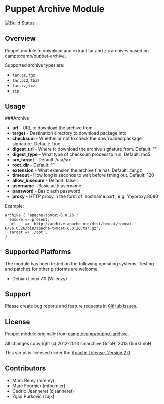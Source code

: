 Puppet Archive Module
=====================

[![Build Status](https://secure.travis-ci.org/gini/puppet-archive.png)](http://travis-ci.org/gini/puppet-archive)

Overview
--------

Puppet module to download and extract tar and zip archives based on [camptocamp/puppet-archive](https://github.com/camptocamp/puppet-archive).

Supported archive types are:

- `tar.gz`, `tgz`
- `tar.bz2`, `tbz2`
- `tar.xz`, `txz`
- `zip`


Usage
-----

###Archive

- **url** - URL to download the archive from
- **target** - Destination directory to download package into
- **checksum** - Whether or not to check the downloaded package signature. Default: True
- **digest_url** - Where to download the archive signature from. Default: ""
- **digest_type** - What type of checksum process to run. Default: md5
- **src_target** - Default: /usr/src
- **root_dir** - Default: ""
- **extension** - What extension the archive file has. Default: .tar.gz
- **timeout** - How long in seconds to wait before timing out. Default: 120
- **allow_insecure** - Default: false
- **username** - Basic auth username
- **password** - Basic auth password
- **proxy** - HTTP proxy in the form of 'hostname:port', e.g. 'myproxy:8080'

Example:

    archive { 'apache-tomcat-6.0.26':
      ensure => present,
      url    => 'http://archive.apache.org/dist/tomcat/tomcat-6/v6.0.26/bin/apache-tomcat-6.0.26.tar.gz',
      target => '/opt',
    }


Supported Platforms
-------------------

The module has been tested on the following operating systems. Testing and patches for other platforms are welcome.

* Debian Linux 7.0 (Wheezy)


Support
-------

Please create bug reports and feature requests in [GitHub issues](https://github.com/gini/puppet-archive/issues).


License
-------

Puppet module originally from [camptocamp/puppet-archive](https://github.com/camptocamp/puppet-archive).

All changes copyright (c) 2012-2013 smarchive GmbH, 2013 Gini GmbH

This script is licensed under the [Apache License, Version 2.0](http://www.apache.org/licenses/LICENSE-2.0.html).


Contributors
------------

* Marc Remy (mremy)
* Marc Fournier (mfournier)
* Cedric Jeanneret (cjeanneret)
* Zijad Purkovic (zajk)
